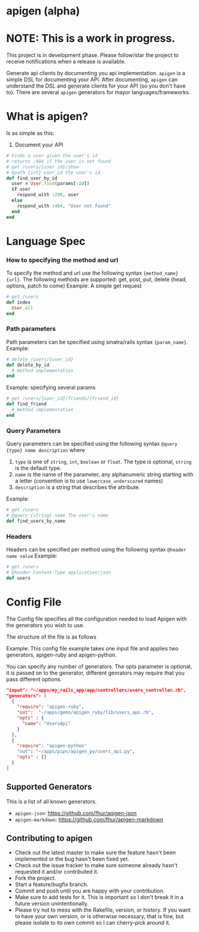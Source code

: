 apigen (alpha)
==============

# NOTE: This is a work in progress.
This project is in development phase.
Please follow/star the project to receive notifications when a release is available.

Generate api clients by documenting you api implementation. `apigen` is
a simple DSL for documenting your API. After documenting, `apigen` can
understand the DSL and generate clients for your API (so you don't have
to). There are several `apigen` generators for mayor languages/frameworks.

What is apigen?
===============

Is as simple as this:
1. Document your API
```ruby
# Finds a user given the user's id
# returns :404 if the user is not found
# get /users/{user_id}/show
# @path {int} user_id the user's id
def find_user_by_id
  user = User.find(params[:id])
  if user
    respond_with :200, user
  else
    respond_with :404, "User not found"
  end
end
```

Language Spec
=============

### How to specifying the method and url
To specify the method and url use the following syntax `{method_name} {url}`. The following methods
are supported: get, post, put, delete (head, options, patch to come)
Example: A simple get request
```ruby
# get /users
def index
  User.all
end
```

### Path parameters
Path parameters can be specified using sinatra/rails syntax `{param_name}`.
Example:
```ruby
# delete /users/{user_id}
def delete_by_id
  # method implementation
end
```

Example: specifying several params
```ruby
# get /users/{user_id}/friends/{friend_id}
def find_friend
  # method implementation
end
```

### Query Parameters
Query parameters can be specified using the following syntax `@query
{type} name description` where
1. `type` is one of `string`, `int`, `boolean` or `float`. The type is
   optional, `string` is the default type.
2. `name` is the name of the parameter, any alphanumeric string starting
   with a letter (convention is to use `lowercase_underscored` names)
3. `description` is a string that describes the attribute.

Example:
```ruby
# get /users
# @query {string} name The user's name
def find_users_by_name
```

### Headers
Headers can be specified per method using the following syntax `@header name value`
Example:
```ruby
# get /users
# @header Content-Type application/json
def users
```

Config File
===========
The Config file specifies all the configuration needed to load Apigen
with the generators you wish to use.

The structure of the file is as follows

Example:
This config file example takes one input file and applies two
generators, apigen-ruby and apigen-python.

You can specify any number of generators.
The opts parameter is optional, it is passed on to the generator,
different genrators may require that you pass different options.

```json
"input": "~/apps/my_rails_app/app/controllers/users_controller.rb",
"generators": [
  {
    "require": "apigen-ruby",
    "out":  "~/apps/gems/apigen_ruby/lib/users_api.rb",
    "opts" : {
      "name": "UsersApi"
    }
  },
  {
    "require": "apigen-python"
    "out": "~/apps/pips/apigen_py/users_api.py",
    "opts" : {}
  }
]
```

## Supported Generators
This is a list of all known generators. 
* `apigen-json`: https://github.com/fhur/apigen-json
* `apigen-markdown`: https://github.com/fhur/apigen-markdown

## Contributing to apigen
 
* Check out the latest master to make sure the feature hasn't been implemented or the bug hasn't been fixed yet.
* Check out the issue tracker to make sure someone already hasn't requested it and/or contributed it.
* Fork the project.
* Start a feature/bugfix branch.
* Commit and push until you are happy with your contribution.
* Make sure to add tests for it. This is important so I don't break it in a future version unintentionally.
* Please try not to mess with the Rakefile, version, or history. If you want to have your own version, or is otherwise necessary, that is fine, but please isolate to its own commit so I can cherry-pick around it.

